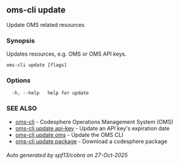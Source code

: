 ## oms-cli update

Update OMS related resources

### Synopsis

Updates resources, e.g. OMS or OMS API keys.

```
oms-cli update [flags]
```

### Options

```
  -h, --help   help for update
```

### SEE ALSO

* [oms-cli](oms-cli.md)	 - Codesphere Operations Management System (OMS)
* [oms-cli update api-key](oms-cli_update_api-key.md)	 - Update an API key's expiration date
* [oms-cli update oms](oms-cli_update_oms.md)	 - Update the OMS CLI
* [oms-cli update package](oms-cli_update_package.md)	 - Download a codesphere package

###### Auto generated by spf13/cobra on 27-Oct-2025
